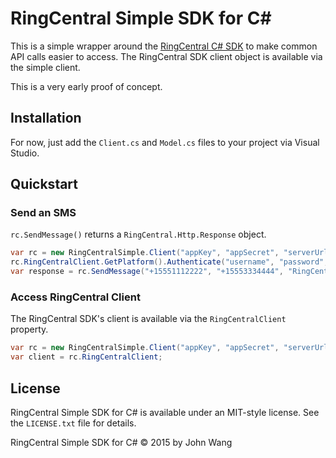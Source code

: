 # RingCentral Simple SDK for C#

This is a simple wrapper around the [RingCentral C# SDK](https://github.com/ringcentral/ringcentral-csharp) to make common API calls easier to access. The RingCentral SDK client object is available via the simple client.

This is a very early proof of concept.

## Installation

For now, just add the `Client.cs` and `Model.cs` files to your project via Visual Studio.

## Quickstart

### Send an SMS

`rc.SendMessage()` returns a `RingCentral.Http.Response` object.

```csharp
var rc = new RingCentralSimple.Client("appKey", "appSecret", "serverUrl");
rc.RingCentralClient.GetPlatform().Authenticate("username", "password", "ext", true);
var response = rc.SendMessage("+15551112222", "+15553334444", "RingCentral SMS from C#");
```

### Access RingCentral Client

The RingCentral SDK's client is available via the `RingCentralClient` property.

```csharp
var rc = new RingCentralSimple.Client("appKey", "appSecret", "serverUrl");
var client = rc.RingCentralClient;
```

## License

RingCentral Simple SDK for C# is available under an MIT-style license. See the `LICENSE.txt` file for details.

RingCentral Simple SDK for C# &copy; 2015 by John Wang